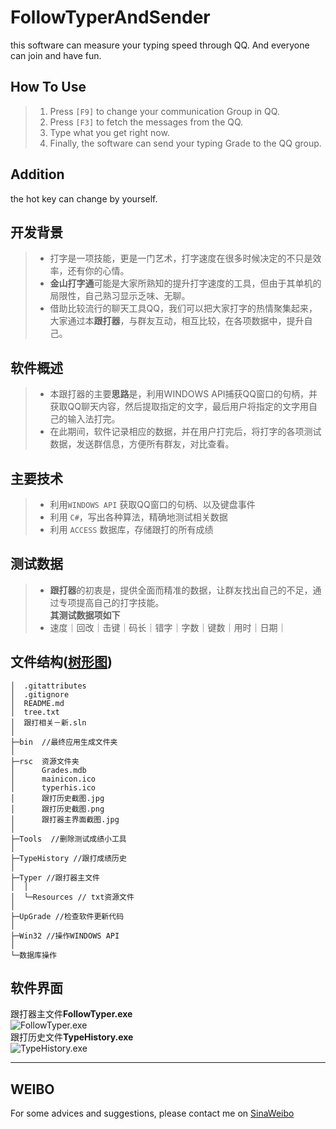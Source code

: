 FollowTyperAndSender
===================
this software can measure your typing speed through QQ. And everyone can join and have fun.

How To Use
----------
>    1. Press `[F9]` to change your communication Group in QQ.
>    2. Press `[F3]` to fetch the messages from the QQ.
>    3. Type what you get right now.
>    4. Finally, the software can send your typing Grade to the QQ group.

Addition
---------
the hot key can change by yourself.

开发背景
--------
> * 打字是一项技能，更是一门艺术，打字速度在很多时候决定的不只是效率，还有你的心情。  
> * **金山打字通**可能是大家所熟知的提升打字速度的工具，但由于其单机的局限性，自己熟习显示乏味、无聊。   
> * 借助比较流行的聊天工具QQ，我们可以把大家打字的热情聚集起来，大家通过本**跟打器**，与群友互动，相互比较，在各项数据中，提升自己。

软件概述
--------
> * 本跟打器的主要**思路**是，利用WINDOWS API捕获QQ窗口的句柄，并获取QQ聊天内容，然后提取指定的文字，最后用户将指定的文字用自己的输入法打完。  
> * 在此期间，软件记录相应的数据，并在用户打完后，将打字的各项测试数据，发送群信息，方便所有群友，对比查看。

主要技术
--------
> * 利用`WINDOWS API` 获取QQ窗口的句柄、以及键盘事件
> * 利用 `C#`，写出各种算法，精确地测试相关数据
> * 利用 `ACCESS` 数据库，存储跟打的所有成绩

测试数据
--------
> * **跟打器**的初衷是，提供全面而精准的数据，让群友找出自己的不足，通过专项提高自己的打字技能。  
> **其测试数据项如下**  
> * 速度｜回改｜击键｜码长｜错字｜字数｜键数｜用时｜日期｜

文件结构([树形图](rsc/文件树形图.txt))
--------


    │  .gitattributes
    │  .gitignore
	│  README.md
	│  tree.txt
	│  跟打相关－新.sln
	│  
	├─bin  //最终应用生成文件夹
	│      
	├─rsc  资源文件夹
	│      Grades.mdb
	│      mainicon.ico
	│      typerhis.ico
	│      跟打历史截图.jpg
	│      跟打历史截图.png
	│      跟打器主界面截图.jpg
	│      
	├─Tools  //删除测试成绩小工具
	│          
	├─TypeHistory //跟打成绩历史
	│          
	├─Typer //跟打器主文件
	│  │
	│  └─Resources // txt资源文件
	│          
	├─UpGrade //检查软件更新代码
	│          
	├─Win32 //操作WINDOWS API
	│      
	└─数据库操作
        
软件界面
-------
跟打器主文件**FollowTyper.exe**  
![FollowTyper.exe](https://raw.githubusercontent.com/owenyang0/FollowTyperAndSender/master/rsc/%E8%B7%9F%E6%89%93%E5%99%A8%E4%B8%BB%E7%95%8C%E9%9D%A2%E6%88%AA%E5%9B%BE.jpg)  
跟打历史文件**TypeHistory.exe**  
![TypeHistory.exe](https://raw.githubusercontent.com/owenyang0/FollowTyperAndSender/master/rsc/%E8%B7%9F%E6%89%93%E5%8E%86%E5%8F%B2%E6%88%AA%E5%9B%BE.jpg)


---------------------------
WEIBO
------
For some advices and suggestions, please contact me on [SinaWeibo](
http://weibo.com/yangsonglove)

